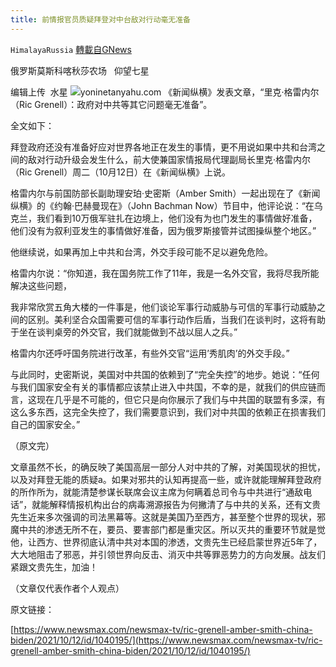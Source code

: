 ```yaml
---
title: 前情报官员质疑拜登对中台敌对行动毫无准备
---
```

`HimalayaRussia` [轉載自GNews](https://gnews.org/zh-hans/1592310/)

俄罗斯莫斯科喀秋莎农场   仰望七星

编辑上传  水星
![](https://assets.gnews.org/wp-content/uploads/2021/10/A-5.jpg)yoninetanyahu.com
《新闻纵横》发表文章，“里克·格雷内尔（Ric Grenell）：政府对中共等其它问题毫无准备”。

全文如下：

拜登政府还没有准备好应对世界各地正在发生的事情，更不用说如果中共和台湾之间的敌对行动升级会发生什么，前大使兼国家情报局代理副局长里克·格雷内尔（Ric Grenell）周二（10月12日）在《新闻纵横》上说。

格雷内尔与前国防部长副助理安珀·史密斯（Amber Smith）一起出现在了《新闻纵横》的《约翰·巴赫曼现在》（John Bachman Now）节目中，他评论说：“在乌克兰，我们看到10万俄军驻扎在边境上，他们没有为也门发生的事情做好准备，他们没有为叙利亚发生的事情做好准备，因为俄罗斯接管并试图操纵整个地区。”

他继续说，如果再加上中共和台湾，外交手段可能不足以避免危险。

格雷内尔说：“你知道，我在国务院工作了11年，我是一名外交官，我将尽我所能解决这些问题，

我非常欣赏五角大楼的一件事是，他们谈论军事行动威胁与可信的军事行动威胁之间的区别。美利坚合众国需要可信的军事行动作后盾，当我们在谈判时，这将有助于坐在谈判桌旁的外交官，我们就能做到不战以屈人之兵。”

格雷内尔还呼吁国务院进行改革，有些外交官“运用’秀肌肉’的外交手段。”

与此同时，史密斯说，美国对中共国的依赖到了“完全失控”的地步。她说：“任何与我们国家安全有关的事情都应该禁止进入中共国，不幸的是，就我们的供应链而言，这现在几乎是不可能的，但它只是向你展示了我们与中共国的联盟有多深，有这么多东西，这完全失控了，我们需要意识到，我们对中共国的依赖正在损害我们自己的国家安全。”

（原文完）

文章虽然不长，的确反映了美国高层一部分人对中共的了解，对美国现状的担忧，以及对拜登无能的质疑a。如果对邪共的认知再提高一些，或许就能理解拜登政府的所作所为，就能清楚参谋长联席会议主席为何瞒着总司令与中共进行“通敌电话”，就能解释情报机构出台的病毒溯源报告为何撇清了与中共的关系，还有文贵先生近来多次强调的司法黑幕等。这就是美国乃至西方，甚至整个世界的现状，邪魔中共的渗透无所不在，要员、要害部门都是重灾区。所以灭共的重要环节就是觉他，让西方、世界彻底认清中共对本国的渗透，文贵先生已经启蒙世界近5年了，大大地阻击了邪恶，并引领世界向反击、消灭中共等罪恶势力的方向发展。战友们紧跟文贵先生，加油！

（文章仅代表作者个人观点）

原文链接：

[https://www.newsmax.com/newsmax-tv/ric-grenell-amber-smith-china-biden/2021/10/12/id/1040195/](https://www.newsmax.com/newsmax-tv/ric-grenell-amber-smith-china-biden/2021/10/12/id/1040195/)
